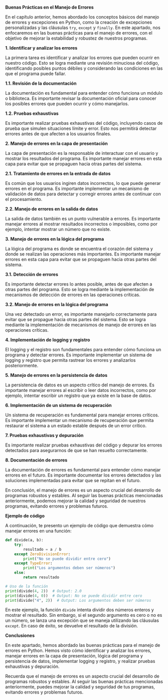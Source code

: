 **Buenas Prácticas en el Manejo de Errores**

En el capítulo anterior, hemos abordado los conceptos básicos del manejo de errores y excepciones en Python, como la creación de excepciones personalizadas y las cláusulas `try`, `except` y `finally`. En este apartado, nos enfocaremos en las buenas prácticas para el manejo de errores, con el objetivo de mejorar la estabilidad y robustez de nuestros programas.

**1. Identificar y analizar los errores**

La primera tarea es identificar y analizar los errores que pueden ocurrir en nuestro código. Esto se logra mediante una revisión minuciosa del código, identificando posibles puntos débiles y considerando las condiciones en las que el programa puede fallar.

**1.1. Revisión de la documentación**

La documentación es fundamental para entender cómo funciona un módulo o biblioteca. Es importante revisar la documentación oficial para conocer los posibles errores que pueden ocurrir y cómo manejarlos.

**1.2. Pruebas exhaustivas**

Es importante realizar pruebas exhaustivas del código, incluyendo casos de prueba que simulen situaciones límite y error. Esto nos permitirá detectar errores antes de que afecten a los usuarios finales.

**2. Manejo de errores en la capa de presentación**

La capa de presentación es la responsable de interactuar con el usuario y mostrar los resultados del programa. Es importante manejar errores en esta capa para evitar que se propaguen hacia otras partes del sistema.

**2.1. Tratamiento de errores en la entrada de datos**

Es común que los usuarios ingiren datos incorrectos, lo que puede generar errores en el programa. Es importante implementar un mecanismo de validación de datos para detectar y corregir errores antes de continuar con el procesamiento.

**2.2. Manejo de errores en la salida de datos**

La salida de datos también es un punto vulnerable a errores. Es importante manejar errores al mostrar resultados incorrectos o imposibles, como por ejemplo, intentar mostrar un número que no existe.

**3. Manejo de errores en la lógica del programa**

La lógica del programa es donde se encuentra el corazón del sistema y donde se realizan las operaciones más importantes. Es importante manejar errores en esta capa para evitar que se propaguen hacia otras partes del sistema.

**3.1. Detección de errores**

Es importante detectar errores lo antes posible, antes de que afecten a otras partes del programa. Esto se logra mediante la implementación de mecanismos de detección de errores en las operaciones críticas.

**3.2. Manejo de errores en la lógica del programa**

Una vez detectado un error, es importante manejarlo correctamente para evitar que se propague hacia otras partes del sistema. Esto se logra mediante la implementación de mecanismos de manejo de errores en las operaciones críticas.

**4. Implementación de logging y registro**

El logging y el registro son fundamentales para entender cómo funciona un programa y detectar errores. Es importante implementar un sistema de logging y registro que permita rastrear los errores y analizarlos posteriormente.

**5. Manejo de errores en la persistencia de datos**

La persistencia de datos es un aspecto crítico del manejo de errores. Es importante manejar errores al escribir o leer datos incorrectos, como por ejemplo, intentar escribir un registro que ya existe en la base de datos.

**6. Implementación de un sistema de recuperación**

Un sistema de recuperación es fundamental para manejar errores críticos. Es importante implementar un mecanismo de recuperación que permita restaurar el sistema a un estado estable después de un error crítico.

**7. Pruebas exhaustivas y depuración**

Es importante realizar pruebas exhaustivas del código y depurar los errores detectados para asegurarnos de que se han resuelto correctamente.

**8. Documentación de errores**

La documentación de errores es fundamental para entender cómo manejar errores en el futuro. Es importante documentar los errores detectados y las soluciones implementadas para evitar que se repitan en el futuro.

En conclusión, el manejo de errores es un aspecto crucial del desarrollo de programas robustos y estables. Al seguir las buenas prácticas mencionadas anteriormente, podemos mejorar la calidad y seguridad de nuestros programas, evitando errores y problemas futuros.

**Ejemplo de código**

A continuación, te presento un ejemplo de código que demuestra cómo manejar errores en una función:
```python
def divide(a, b):
    try:
        resultado = a / b
    except ZeroDivisionError:
        print("No se puede dividir entre cero")
    except TypeError:
        print("Los argumentos deben ser números")
    else:
        return resultado

# Uso de la función
print(divide(4, 2))  # Output: 2.0
print(divide(4, 0))  # Output: No se puede dividir entre cero
print(divide("4", 2))  # Output: Los argumentos deben ser números
```
En este ejemplo, la función `divide` intenta dividir dos números enteros y mostrar el resultado. Sin embargo, si el segundo argumento es cero o no es un número, se lanza una excepción que se maneja utilizando las cláusulas `except`. En caso de éxito, se devuelve el resultado de la división.

**Conclusiones**

En este apartado, hemos abordado las buenas prácticas para el manejo de errores en Python. Hemos visto cómo identificar y analizar los errores, manejar errores en la capa de presentación, lógica del programa y persistencia de datos, implementar logging y registro, y realizar pruebas exhaustivas y depuración.

Recuerda que el manejo de errores es un aspecto crucial del desarrollo de programas robustos y estables. Al seguir las buenas prácticas mencionadas anteriormente, puedes mejorar la calidad y seguridad de tus programas, evitando errores y problemas futuros.